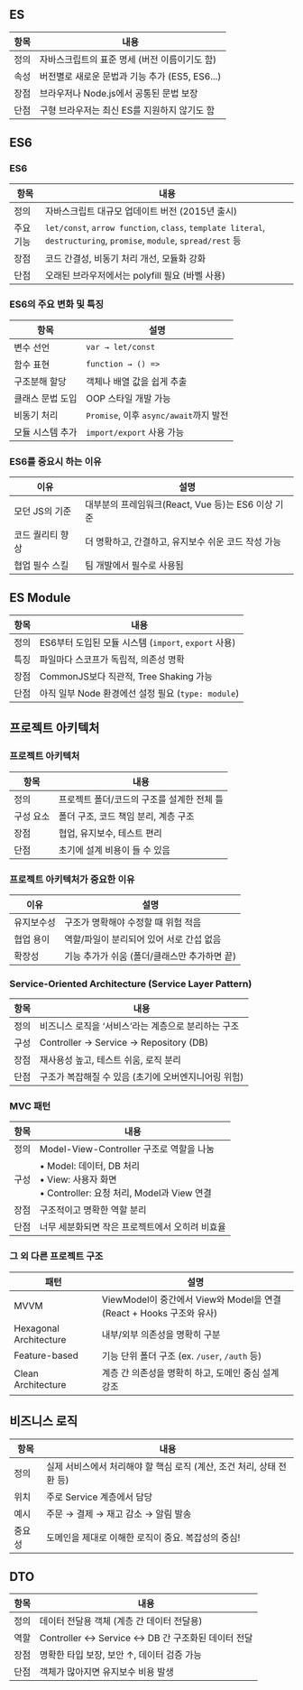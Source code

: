 ## ES

| 항목 | 내용 |
| --- | --- |
| 정의 | 자바스크립트의 표준 명세 (버전 이름이기도 함) |
| 속성 | 버전별로 새로운 문법과 기능 추가 (ES5, ES6...) |
| 장점 | 브라우저나 Node.js에서 공통된 문법 보장 |
| 단점 | 구형 브라우저는 최신 ES를 지원하지 않기도 함 |

## ES6

### ES6

| 항목 | 내용 |
| --- | --- |
| 정의 | 자바스크립트 대규모 업데이트 버전 (2015년 출시) |
| 주요 기능 | `let/const`, `arrow function`, `class`, `template literal`, `destructuring`, `promise`, `module`, `spread/rest` 등 |
| 장점 | 코드 간결성, 비동기 처리 개선, 모듈화 강화 |
| 단점 | 오래된 브라우저에서는 polyfill 필요 (바벨 사용) |

### ES6의 주요 변화 및 특징

| 항목 | 설명 |
| --- | --- |
| 변수 선언 | `var → let/const` |
| 함수 표현 | `function → () =>` |
| 구조분해 할당 | 객체나 배열 값을 쉽게 추출 |
| 클래스 문법 도입 | OOP 스타일 개발 가능 |
| 비동기 처리 | `Promise`, 이후 `async/await`까지 발전 |
| 모듈 시스템 추가 | `import/export` 사용 가능 |


### ES6를 중요시 하는 이유

| 이유 | 설명 |
| --- | --- |
| 모던 JS의 기준 | 대부분의 프레임워크(React, Vue 등)는 ES6 이상 기준 |
| 코드 퀄리티 향상 | 더 명확하고, 간결하고, 유지보수 쉬운 코드 작성 가능 |
| 협업 필수 스킬 | 팀 개발에서 필수로 사용됨 |

## ES Module

| 항목 | 내용 |
| --- | --- |
| 정의 | ES6부터 도입된 모듈 시스템 (`import`, `export` 사용) |
| 특징 | 파일마다 스코프가 독립적, 의존성 명확 |
| 장점 | CommonJS보다 직관적, Tree Shaking 가능 |
| 단점 | 아직 일부 Node 환경에선 설정 필요 (`type: module`) |

## 프로젝트 아키텍처

### 프로젝트 아키텍처

| 항목 | 내용 |
| --- | --- |
| 정의 | 프로젝트 폴더/코드의 구조를 설계한 전체 틀 |
| 구성 요소 | 폴더 구조, 코드 책임 분리, 계층 구조 |
| 장점 | 협업, 유지보수, 테스트 편리 |
| 단점 | 초기에 설계 비용이 들 수 있음 |

### 프로젝트 아키텍처가 중요한 이유

| 이유 | 설명 |
| --- | --- |
| 유지보수성 | 구조가 명확해야 수정할 때 위험 적음 |
| 협업 용이 | 역할/파일이 분리되어 있어 서로 간섭 없음 |
| 확장성 | 기능 추가가 쉬움 (폴더/클래스만 추가하면 끝) |

### Service-Oriented Architecture (Service Layer Pattern)

| 항목 | 내용 |
| --- | --- |
| 정의 | 비즈니스 로직을 ‘서비스’라는 계층으로 분리하는 구조 |
| 구성 | Controller → Service → Repository (DB) |
| 장점 | 재사용성 높고, 테스트 쉬움, 로직 분리 |
| 단점 | 구조가 복잡해질 수 있음 (초기에 오버엔지니어링 위험) |

### MVC 패턴

| 항목 | 내용 |
| --- | --- |
| 정의 | Model-View-Controller 구조로 역할을 나눔 |
| 구성 | • Model: 데이터, DB 처리<br>• View: 사용자 화면<br>• Controller: 요청 처리, Model과 View 연결 |
| 장점 | 구조적이고 명확한 역할 분리 |
| 단점 | 너무 세분화되면 작은 프로젝트에서 오히려 비효율 |

### 그 외 다른 프로젝트 구조

| 패턴 | 설명 |
| --- | --- |
| MVVM | ViewModel이 중간에서 View와 Model을 연결 (React + Hooks 구조와 유사) |
| Hexagonal Architecture | 내부/외부 의존성을 명확히 구분 |
| Feature-based | 기능 단위 폴더 구조 (ex. `/user`, `/auth` 등) |
| Clean Architecture | 계층 간 의존성을 명확히 하고, 도메인 중심 설계 강조 |

## 비즈니스 로직

| 항목 | 내용 |
| --- | --- |
| 정의 | 실제 서비스에서 처리해야 할 핵심 로직 (계산, 조건 처리, 상태 전환 등) |
| 위치 | 주로 Service 계층에서 담당 |
| 예시 | 주문 → 결제 → 재고 감소 → 알림 발송 |
| 중요성 | 도메인을 제대로 이해한 로직이 중요. 복잡성의 중심! |

## DTO

| 항목 | 내용 |
| --- | --- |
| 정의 | 데이터 전달용 객체 (계층 간 데이터 전달용) |
| 역할 | Controller ↔ Service ↔ DB 간 구조화된 데이터 전달 |
| 장점 | 명확한 타입 보장, 보안 ↑, 데이터 검증 가능 |
| 단점 | 객체가 많아지면 유지보수 비용 발생 |
